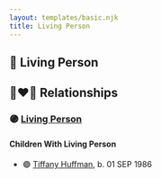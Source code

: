 ```yaml
---
layout: templates/basic.njk
title: Living Person
---
```

## 🔵 Living Person


## 👩‍❤️‍👨 Relationships

### 🟣 [Living Person](/people/2/24508944)

#### Children With Living Person
* 🟣 [Tiffany Huffman](/people/9/955202), b. 01 SEP 1986